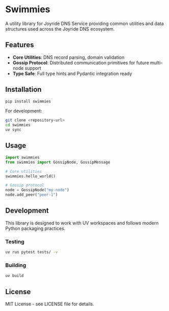 # Swimmies

A utility library for Joyride DNS Service providing common utilities and data structures used across the Joyride DNS ecosystem.

## Features

- **Core Utilities**: DNS record parsing, domain validation
- **Gossip Protocol**: Distributed communication primitives for future multi-node support
- **Type Safe**: Full type hints and Pydantic integration ready

## Installation

```bash
pip install swimmies
```

For development:

```bash
git clone <repository-url>
cd swimmies
uv sync
```

## Usage

```python
import swimmies
from swimmies import GossipNode, GossipMessage

# Core utilities
swimmies.hello_world()

# Gossip protocol
node = GossipNode("my-node")
node.add_peer("peer-1")
```

## Development

This library is designed to work with UV workspaces and follows modern Python packaging practices.

### Testing

```bash
uv run pytest tests/ -v
```

### Building

```bash
uv build
```

## License

MIT License - see LICENSE file for details.
